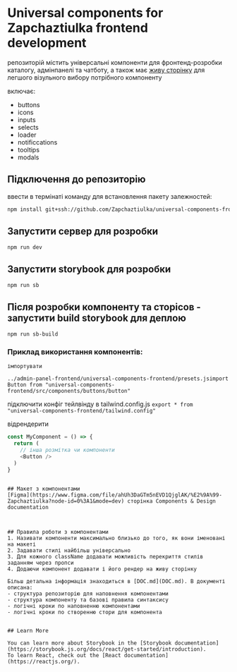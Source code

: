  # Universal components for Zapchaztiulka frontend development

репозиторій містить універсальні компоненти для фронтенд-розробки каталогу, адмінпанелі та чатботу, а також має [живу сторінку](zupchastulka-storybook.netlify.app) для легшого візульного вибору потрібного компоненту

включає:
- buttons
- icons
- inputs
- selects
- loader
- notificcations
- tooltips
- modals


## Підключення до репозиторію

ввести в термінаті команду для встановлення пакету залежностей:  
```sh
npm install git+ssh://github.com/Zapchaztiulka/universal-components-frontend.git
```  
 ## Запустити сервер для розробки
```
npm run dev
``` 
 ## Запустити storybook для розробки
```
npm run sb
``` 
 ## Після розробки компоненту та сторісов - запустити build storybook для деплою
```
npm run sb-build
``` 


### Приклад використання компонентів:

 `імпортувати`
 ```
 ../admin-panel-frontend/universal-components-frontend/presets.jsimport Button from "universal-components-frontend/src/components/buttons/button"
 ```
 підключити конфіг тейлвінду
 в tailwind.config.js
  ```export * from "universal-components-frontend/tailwind.config"```

  відрендерити
  ```javascript
const MyComponent = () => {
    return (
      // інша розмітка чи компоненти
      <Button />
    )
}
```
```

## Макет з компонентами
[Figma](https://www.figma.com/file/ahUh3DaGTm5nEVD1QjglAK/%E2%9A%99-Zapchaztiulka?node-id=0%3A1&mode=dev) сторінка Components & Design documentation



## Правила роботи з компонентами
1. Називати компоненти максимально близько до того, як вони іменовані на макеті
2. Задавати стилі найбільш універсально
3. Для кожного className додавати можливість перекриття стилів заданням через пропси
4. Додаючи компонент додавати і його рендер на живу сторінку

Більш детальна інформація знаходиться в [DOC.md](DOC.md). В документі описана: 
- структура репозиторію для наповнення компонентами
- структура компоненту та базові правила синтаксису
- логічні кроки по наповненню компонентами
- логічні кроки по створенню стори для компонента


## Learn More

You can learn more about Storybook in the [Storybook documentation](https://storybook.js.org/docs/react/get-started/introduction).  
To learn React, check out the [React documentation](https://reactjs.org/).